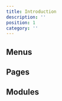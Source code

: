 ```yaml
---
title: Introduction
description: ''
position: 1
category: ''
---
```


## Menus

## Pages

## Modules